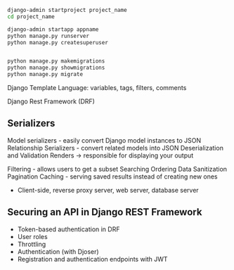 ```bash
django-admin startproject project_name
cd project_name

django-admin startapp appname
python manage.py runserver
python manage.py createsuperuser


python manage.py makemigrations
python manage.py showmigrations
python manage.py migrate
```


Django Template Language: variables, tags, filters, comments

Django Rest Framework (DRF)

## Serializers
Model serializers - easily convert Django model instances to JSON
Relationship Serializers - convert related models into JSON
Deserialization and Validation
Renders -> responsible for displaying your output

Filtering - allows users to get a subset
Searching
Ordering
Data Sanitization
Pagination
Caching - serving saved results instead of creating new ones
- Client-side, reverse proxy server, web server, database server


## Securing an API in Django REST Framework
- Token-based authentication in DRF
- User roles
- Throttling
- Authentication (with Djoser)
- Registration and authentication endpoints with JWT